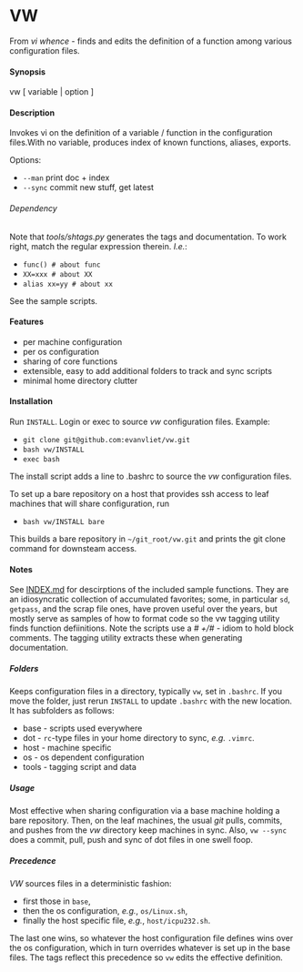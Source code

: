 VW
==

From *vi whence* - finds and edits the definition of a function among
various configuration files.

#### Synopsis
vw [ variable | option ]

#### Description
Invokes vi on the definition of a variable / function in the
configuration files.With no variable, produces index of known
functions, aliases, exports.

Options:
  + `--man`       print doc + index
  + `--sync`      commit new stuff, get latest

###### Dependency
Note that *tools/shtags.py* generates the tags and documentation.  To
work right, match the regular expression therein.  *I.e.*:
+ `func() # about func`
+ `XX=xxx # about XX`
+ `alias xx=yy # about xx`

See the sample scripts.

#### Features
+ per machine configuration
+ per os configuration
+ sharing of core functions
+ extensible, easy to add additional folders to track and sync scripts
+ minimal home directory clutter

#### Installation
Run `INSTALL`.  Login or exec to source *vw* configuration files.  Example:

+ `git clone git@github.com:evanvliet/vw.git`
+ `bash vw/INSTALL`
+ `exec bash`

The install script adds a line to .bashrc to source the *vw*
configuration files.

To set up a bare repository on a host that provides ssh access
to leaf machines that will share configuration, run

+ `bash vw/INSTALL bare`

This builds a bare repository in `~/git_root/vw.git` and prints the
git clone command for downsteam access.

#### Notes
See [INDEX.md](../master/INDEX.md) for descirptions of the included
sample functions.  They are an idiosyncratic collection of accumulated
favorites; some, in particular `sd`, `getpass`, and the scrap file
ones, have proven useful over the years, but mostly serve as samples
of how to format code so the vw tagging utility finds function
defiinitions.  Note the scripts use a *# +/# -* idiom to hold block
comments.  The tagging utility extracts these when generating
documentation.

##### Folders
Keeps configuration files in a directory, typically `vw`, set in
`.bashrc`.  If you move the folder, just rerun `INSTALL` to update
`.bashrc` with the new location.  It has subfolders as follows:
+ base - scripts used everywhere
+ dot - `rc`-type files in your home directory to sync, *e.g.* `.vimrc`.
+ host - machine specific
+ os - os dependent configuration
+ tools - tagging script and data

##### Usage
Most effective when sharing configuration via a base machine holding a
bare repository.  Then, on the leaf machines, the usual *git* pulls,
commits, and pushes from the *vw* directory keep machines in sync. 
Also, `vw --sync` does a commit, pull, push and sync of dot files in
one swell foop.

##### Precedence
*VW* sources files in a deterministic fashion: 
+ first those in `base`,
+ then the os configuration, *e.g.*, `os/Linux.sh`, 
+ finally the host specific file, *e.g.*, `host/icpu232.sh`. 

The last one wins, so whatever the host configuration file defines
wins over the os configuration, which in turn overrides whatever is
set up in the base files.  The tags reflect this precedence so `vw`
edits the effective definition.

